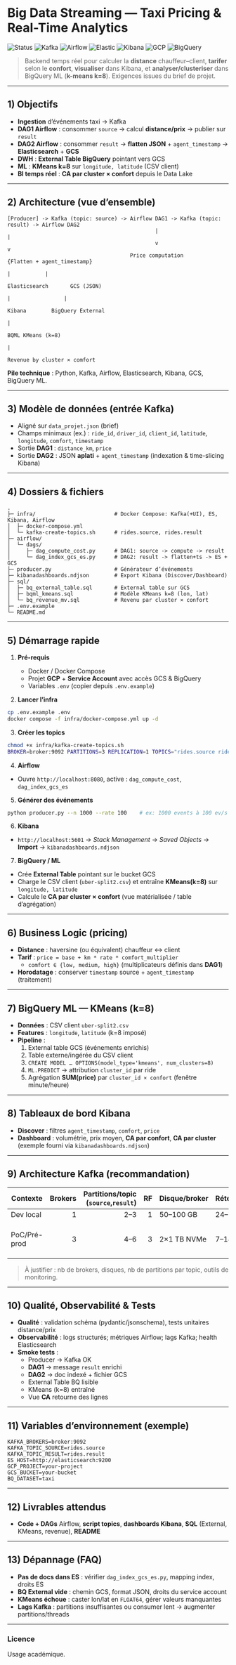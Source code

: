 # Big Data Streaming — Taxi Pricing & Real-Time Analytics

![Status](https://img.shields.io/badge/status-MVP-green) ![Kafka](https://img.shields.io/badge/stream-Kafka-black) ![Airflow](https://img.shields.io/badge/orchestrator-Airflow-blue) ![Elastic](https://img.shields.io/badge/search-Elasticsearch-005571) ![Kibana](https://img.shields.io/badge/viz-Kibana-3a3) ![GCP](https://img.shields.io/badge/datalake-GCS-1a73e8) ![BigQuery](https://img.shields.io/badge/warehouse-BigQuery-1a73e8)

> Backend temps réel pour calculer la **distance** chauffeur–client, **tarifer** selon le **confort**, **visualiser** dans Kibana, et **analyser/clusteriser** dans BigQuery ML (**k-means k=8**). Exigences issues du brief de projet.

---

## 1) Objectifs

- **Ingestion** d’événements taxi → Kafka  
- **DAG1 Airflow** : consommer `source` → calcul **distance/prix** → publier sur `result`  
- **DAG2 Airflow** : consommer `result` → **flatten JSON** + `agent_timestamp` → **Elasticsearch** + **GCS**  
- **DWH** : **External Table BigQuery** pointant vers GCS  
- **ML** : **KMeans k=8** sur `longitude, latitude` (CSV client)  
- **BI temps réel** : **CA par cluster × confort** depuis le Data Lake

---

## 2) Architecture (vue d’ensemble)

```
[Producer] -> Kafka (topic: source) -> Airflow DAG1 -> Kafka (topic: result) -> Airflow DAG2
                                               |                                    |
                                               v                                    v
                                       Price computation                    {Flatten + agent_timestamp}
                                                                                  |           |
                                                                           Elasticsearch       GCS (JSON)
                                                                                |                 |
                                                                             Kibana        BigQuery External
                                                                                                   |
                                                                                        BQML KMeans (k=8)
                                                                                                   |
                                                                                  Revenue by cluster × comfort
```

**Pile technique** : Python, Kafka, Airflow, Elasticsearch, Kibana, GCS, BigQuery ML.

---

## 3) Modèle de données (entrée Kafka)

- Aligné sur `data_projet.json` (brief)  
- Champs minimaux (ex.) : `ride_id`, `driver_id`, `client_id`, `latitude`, `longitude`, `comfort`, `timestamp`  
- Sortie **DAG1** : `distance_km`, `price`  
- Sortie **DAG2** : JSON **aplati** + `agent_timestamp` (indexation & time-slicing Kibana)

---

## 4) Dossiers & fichiers

```
.
├─ infra/                         # Docker Compose: Kafka(+UI), ES, Kibana, Airflow
│  ├─ docker-compose.yml
│  └─ kafka-create-topics.sh      # rides.source, rides.result
├─ airflow/
│  └─ dags/
│     ├─ dag_compute_cost.py      # DAG1: source -> compute -> result
│     └─ dag_index_gcs_es.py      # DAG2: result -> flatten+ts -> ES + GCS
├─ producer.py                    # Générateur d’événements
├─ kibanadashboards.ndjson        # Export Kibana (Discover/Dashboard)
├─ sql/
│  ├─ bq_external_table.sql       # External table sur GCS
│  ├─ bqml_kmeans.sql             # Modèle KMeans k=8 (lon, lat)
│  └─ bq_revenue_mv.sql           # Revenu par cluster × confort
├─ .env.example
└─ README.md
```

---

## 5) Démarrage rapide

1) **Pré-requis**
   - Docker / Docker Compose  
   - Projet **GCP** + **Service Account** avec accès GCS & BigQuery  
   - Variables `.env` (copier depuis `.env.example`)

2) **Lancer l’infra**
```bash
cp .env.example .env
docker compose -f infra/docker-compose.yml up -d
```

3) **Créer les topics**
```bash
chmod +x infra/kafka-create-topics.sh
BROKER=broker:9092 PARTITIONS=3 REPLICATION=1 TOPICS="rides.source rides.result" ./infra/kafka-create-topics.sh
```

4) **Airflow**
- Ouvre `http://localhost:8080`, active : `dag_compute_cost`, `dag_index_gcs_es`

5) **Générer des événements**
```bash
python producer.py --n 1000 --rate 100    # ex: 1000 events à 100 ev/s
```

6) **Kibana**
- `http://localhost:5601` → *Stack Management* → *Saved Objects* → **Import** → `kibanadashboards.ndjson`

7) **BigQuery / ML**
- Crée **External Table** pointant sur le bucket GCS  
- Charge le CSV client (`uber-split2.csv`) et entraîne **KMeans(k=8)** sur `longitude, latitude`  
- Calcule le **CA par cluster × confort** (vue matérialisée / table d’agrégation)

---

## 6) Business Logic (pricing)

- **Distance** : haversine (ou équivalent) chauffeur ↔ client  
- **Tarif** : `price = base + km * rate * comfort_multiplier`  
  - `comfort ∈ {low, medium, high}` (multiplicateurs définis dans **DAG1**)  
- **Horodatage** : conserver `timestamp` source + `agent_timestamp` (traitement)

---

## 7) BigQuery ML — KMeans (k=8)

- **Données** : CSV client `uber-split2.csv`  
- **Features** : `longitude`, `latitude` (k=8 imposé)  
- **Pipeline** :
  1. External table GCS (événements enrichis)  
  2. Table externe/ingérée du CSV client  
  3. `CREATE MODEL … OPTIONS(model_type='kmeans', num_clusters=8)`  
  4. `ML.PREDICT` → attribution `cluster_id` par ride  
  5. Agrégation **SUM(price)** par `cluster_id × confort` (fenêtre minute/heure)

---

## 8) Tableaux de bord Kibana

- **Discover** : filtres `agent_timestamp`, `comfort`, `price`  
- **Dashboard** : volumétrie, prix moyen, **CA par confort**, **CA par cluster** (exemple fourni via `kibanadashboards.ndjson`)

---

## 9) Architecture Kafka (recommandation)

| Contexte     | Brokers | Partitions/topic (`source`,`result`) | RF | Disque/broker | Rétention | Monitoring |
|---|---:|---:|---:|---|---|---|
| Dev local    | 1       | 2–3                                 | 1  | 50–100 GB     | 24–72 h   | Kafka-UI   |
| PoC/Pré-prod | 3       | 4–6                                 | 3  | 2×1 TB NVMe   | 7–14 j    | Kafka-UI + JMX/Prom + Grafana (+Burrow) |

> À justifier : nb de brokers, disques, nb de partitions par topic, outils de monitoring.

---

## 10) Qualité, Observabilité & Tests

- **Qualité** : validation schéma (pydantic/jsonschema), tests unitaires distance/prix  
- **Observabilité** : logs structurés; métriques Airflow; lags Kafka; health Elasticsearch  
- **Smoke tests** :
  - Producer → Kafka OK  
  - **DAG1** → message `result` enrichi  
  - **DAG2** → doc indexé + fichier GCS  
  - External Table BQ lisible  
  - KMeans (k=8) entraîné  
  - Vue **CA** retourne des lignes

---

## 11) Variables d’environnement (exemple)

```
KAFKA_BROKERS=broker:9092
KAFKA_TOPIC_SOURCE=rides.source
KAFKA_TOPIC_RESULT=rides.result
ES_HOST=http://elasticsearch:9200
GCP_PROJECT=your-project
GCS_BUCKET=your-bucket
BQ_DATASET=taxi
```

---

## 12) Livrables attendus

- **Code + DAGs** Airflow, **script topics**, **dashboards Kibana**, **SQL** (External, KMeans, revenue), **README**

---

## 13) Dépannage (FAQ)

- **Pas de docs dans ES** : vérifier `dag_index_gcs_es.py`, mapping index, droits ES  
- **BQ External vide** : chemin GCS, format JSON, droits du service account  
- **KMeans échoue** : caster lon/lat en `FLOAT64`, gérer valeurs manquantes  
- **Lags Kafka** : partitions insuffisantes ou consumer lent → augmenter partitions/threads

---

### Licence
Usage académique.

